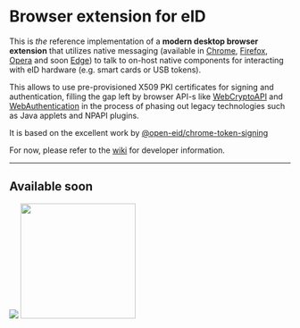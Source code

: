 # Browser extension for eID

This is _the_ reference implementation of a **modern desktop browser extension** that utilizes native messaging (available in [Chrome](https://developer.chrome.com/extensions/nativeMessaging), [Firefox](https://developer.mozilla.org/en-US/Add-ons/WebExtensions/Native_messaging), [Opera](https://dev.opera.com/extensions/message-passing/#native-messaging) and soon [Edge](https://docs.microsoft.com/en-us/microsoft-edge/extensions/guides/native-messaging)) to talk to on-host native components for interacting with eID hardware (e.g. smart cards or USB tokens).

This allows to use pre-provisioned X509 PKI certificates for signing and authentication, filling the gap left by browser API-s like [WebCryptoAPI](https://www.w3.org/TR/WebCryptoAPI/) and [WebAuthentication](https://www.w3.org/TR/webauthn/) in the process of phasing out legacy technologies such as Java applets and NPAPI plugins.

It is based on the excellent work by [@open-eid/chrome-token-signing](https://github.com/open-eid/chrome-token-signing)

For now, please refer to the [wiki](https://github.com/hwcrypto/hwcrypto-extension/wiki) for developer information.

----

## Available soon

<img src="https://developer.chrome.com/webstore/images/ChromeWebStore_BadgeWBorder_v2_206x58.png"/> <img src="https://dev.opera.com/extensions/branding-guidelines/addons_206x58_en@2x.png" width="206">
